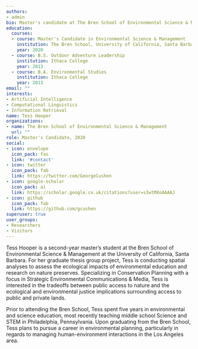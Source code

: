 ```yaml
---
authors:
- admin
bio: Master's candidate at The Bren School of Environmental Science & Management
education:
  courses:
  - course: Master's Candidate in Environmental Science & Management
    institution: The Bren School, University of California, Santa Barbara
    year: 2020
  - course: B.S. Outdoor Adventure Leadership
    institution: Ithaca College
    year: 2013
  - course: B.A. Environmental Studies
    institution: Ithaca College
    year: 2013
email: ""
interests:
- Artificial Intelligence
- Computational Linguistics
- Information Retrieval
name: Tess Hooper
organizations:
- name: The Bren School of Environmental Science & Management
  url: ""
role: Master's Candidate, 2020
social:
- icon: envelope
  icon_pack: fas
  link: '#contact'
- icon: twitter
  icon_pack: fab
  link: https://twitter.com/GeorgeCushen
- icon: google-scholar
  icon_pack: ai
  link: https://scholar.google.co.uk/citations?user=sIwtMXoAAAAJ
- icon: github
  icon_pack: fab
  link: https://github.com/gcushen
superuser: true
user_groups:
- Researchers
- Visitors
---
```


Tess Hooper is a second-year master’s student at the Bren School of Environmental Science & Management at the University of California, Santa Barbara. For her graduate thesis group project, Tess is conducting spatial analyses to assess the ecological impacts of environmental education and research on nature preserves. Specializing in Conservation Planning with a focus in Strategic Environmental Communications & Media, Tess is interested in the tradeoffs between public access to nature and the ecological and environmental justice implications surrounding access to public and private lands. 

Prior to attending the Bren School, Tess spent five years in environmental and science education, most recently teaching middle school Science and STEM in Philadelphia, Pennsylvania. Upon graduating from the Bren School, Tess plans to pursue a career in environmental planning, particularly in regards to managing human-environment interactions in the Los Angeles area. 
